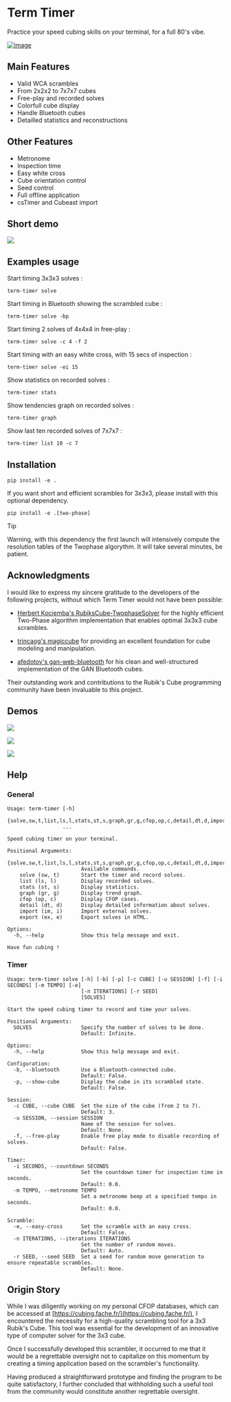 # Term Timer

Practice your speed cubing skills on your terminal, for a full 80's vibe.

[![image](https://github.com/fantomas42/term-timer/actions/workflows/kwalitee.yml/badge.svg)](https://github.com/fantomas42/term-timer/actions/workflows/kwalitee.yml)

##  Main Features

- Valid WCA scrambles
- From 2x2x2 to 7x7x7 cubes
- Free-play and recorded solves
- Colorfull cube display
- Handle Bluetooth cubes
- Detailled statistics and reconstructions

## Other Features

- Metronome
- Inspection time
- Easy white cross
- Cube orientation control
- Seed control
- Full offline application
- csTimer and Cubeast import

## Short demo

![](docs/solve.gif)

## Examples usage

Start timing 3x3x3 solves :

```console
term-timer solve
```

Start timing in Bluetooth showing the scrambled cube :

```console
term-timer solve -bp
```

Start timing 2 solves of 4x4x4 in free-play :

```console
term-timer solve -c 4 -f 2
```

Start timing with an easy white cross, with 15 secs of inspection :

```console
term-timer solve -ei 15
```

Show statistics on recorded solves :

```console
term-timer stats
```

Show tendencies graph on recorded solves :

```console
term-timer graph
```

Show last ten recorded solves of 7x7x7 :

```console
term-timer list 10 -c 7
```

## Installation

``` console
pip install -e .
```

If you want short and efficient scrambles for 3x3x3, please install with
this optional dependency.

``` console
pip install -e .[two-phase]
```

> [!TIP]
> Warning, with this dependency the first launch will intensively compute
> the  resolution tables of the Twophase algorythm.
> It will take several minutes, be patient.

## Acknowledgments

I would like to express my sincere gratitude to the developers of the
following projects, without which Term Timer would not have been possible:

* [Herbert Kociemba's RubiksCube-TwophaseSolver][1] for the highly efficient
  Two-Phase algorithm implementation that enables optimal 3x3x3 cube
  scrambles.

* [trincaog's magiccube][2] for providing an excellent foundation for cube
  modeling and manipulation.

* [afedotov's gan-web-bluetooth][3] for his clean and well-structured
  implementation of the GAN Bluetooth cubes.

Their outstanding work and contributions to the Rubik's Cube programming
community have been invaluable to this project.

[1]: https://github.com/hkociemba/RubiksCube-TwophaseSolver
[2]: https://github.com/trincaog/magiccube/
[3]: https://github.com/afedotov/gan-web-bluetooth/

## Demos

![](docs/list.gif)

![](docs/detail.gif)

![](docs/stats.gif)

## Help

### General

```console
Usage: term-timer [-h]
                  {solve,sw,t,list,ls,l,stats,st,s,graph,gr,g,cfop,op,c,detail,dt,d,import,im,i,export,ex,e}
                  ...

Speed cubing timer on your terminal.

Positional Arguments:
  {solve,sw,t,list,ls,l,stats,st,s,graph,gr,g,cfop,op,c,detail,dt,d,import,im,i,export,ex,e}
                        Available commands.
    solve (sw, t)       Start the timer and record solves.
    list (ls, l)        Display recorded solves.
    stats (st, s)       Display statistics.
    graph (gr, g)       Display trend graph.
    cfop (op, c)        Display CFOP cases.
    detail (dt, d)      Display detailed information about solves.
    import (im, i)      Import external solves.
    export (ex, e)      Export solves in HTML.

Options:
  -h, --help            Show this help message and exit.

Have fun cubing !
```

### Timer

```console
Usage: term-timer solve [-h] [-b] [-p] [-c CUBE] [-u SESSION] [-f] [-i SECONDS] [-m TEMPO] [-e]
                        [-n ITERATIONS] [-r SEED]
                        [SOLVES]

Start the speed cubing timer to record and time your solves.

Positional Arguments:
  SOLVES                Specify the number of solves to be done.
                        Default: Infinite.

Options:
  -h, --help            Show this help message and exit.

Configuration:
  -b, --bluetooth       Use a Bluetooth-connected cube.
                        Default: False.
  -p, --show-cube       Display the cube in its scrambled state.
                        Default: False.

Session:
  -c CUBE, --cube CUBE  Set the size of the cube (from 2 to 7).
                        Default: 3.
  -u SESSION, --session SESSION
                        Name of the session for solves.
                        Default: None.
  -f, --free-play       Enable free play mode to disable recording of solves.
                        Default: False.

Timer:
  -i SECONDS, --countdown SECONDS
                        Set the countdown timer for inspection time in seconds.
                        Default: 0.0.
  -m TEMPO, --metronome TEMPO
                        Set a metronome beep at a specified tempo in seconds.
                        Default: 0.0.

Scramble:
  -e, --easy-cross      Set the scramble with an easy cross.
                        Default: False.
  -n ITERATIONS, --iterations ITERATIONS
                        Set the number of random moves.
                        Default: Auto.
  -r SEED, --seed SEED  Set a seed for random move generation to ensure repeatable scrambles.
                        Default: None.
```

## Origin Story

While I was diligently working on my personal CFOP databases, which can be
accessed at [https://cubing.fache.fr/](https://cubing.fache.fr/), I
encountered the necessity for a high-quality scrambling tool for a 3x3
Rubik's Cube. This tool was essential for the development of an innovative
type of computer solver for the 3x3 cube.

Once I successfully developed this scrambler, it occurred to me that it
would be a regrettable oversight not to capitalize on this momentum by
creating a timing application based on the scrambler's functionality.

Having produced a straightforward prototype and finding the program to be
quite satisfactory, I further concluded that withholding such a useful tool
from the community would constitute another regrettable oversight.
